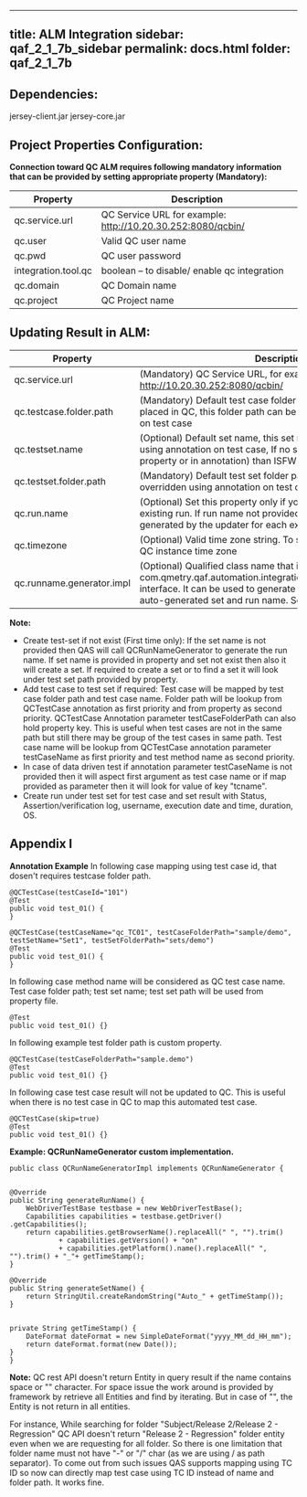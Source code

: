 
---
title: ALM Integration
sidebar: qaf_2_1_7b_sidebar
permalink: docs.html
folder: qaf_2_1_7b
---

## Dependencies:
jersey-client.jar
jersey-core.jar
 
## Project Properties Configuration:
<b>Connection toward QC ALM requires following mandatory information that can be provided by setting appropriate property (Mandatory):</b>

|Property|Description|
|---------|---------|
|qc.service.url|QC Service URL for example: http://10.20.30.252:8080/qcbin/|
|qc.user|Valid QC user name|
|qc.pwd|QC user password|
|integration.tool.qc|boolean – to disable/ enable qc integration|
|qc.domain|QC Domain name|
|qc.project|QC Project name|

## Updating Result in ALM:

|Property|Description|
|--------|--------|
|qc.service.url|(Mandatory) QC Service URL, for example: http://10.20.30.252:8080/qcbin/|
|qc.testcase.folder.path|(Mandatory) Default test case folder path where the test case are placed in QC, this folder path can be overridden using annotation on test case|
|qc.testset.name|(Optional) Default set name, this set name can be overridden using annotation on test case, If no set name found (either in property or in annotation) than ISFW will generate one.|
|qc.testset.folder.path|(Mandatory) Default test set folder path, this folder path can be overridden using annotation on test case|
|qc.run.name|(Optional) Set this property only if you want to update result for existing run. If run name not provided, Run will automatically generated by the updater for each execution.|
|qc.timezone|(Optional) Valid time zone string. To set date/ time according to QC instance time zone|
|qc.runname.generator.impl|(Optional) Qualified class name that implements com.qmetry.qaf.automation.integration.qc.QCRunNameGenerator interface. It can be used to generate name in custom format for auto-generated set and run name. See Appendix for example|

<b>Note:</b>
* Create test-set if not exist (First time only): If the set name is not provided then QAS will call QCRunNameGenerator to generate the run name. If set name is provided in property and set not exist then also it will create a set. If required to create a set or to find a set it will look under test set path provided by property.
* Add test case to test set if required: Test case will be mapped by test case folder path and test case name. Folder path will be lookup from QCTestCase annotation as first priority and from property as second priority. QCTestCase Annotation parameter testCaseFolderPath can also hold property key. This is useful when test cases are not in the same path but still there may be group of the test cases in same path. Test case name will be lookup from QCTestCase annotation parameter testCaseName as first priority and test method name as second priority.
* In case of data driven test if annotation parameter testCaseName is not provided then it will aspect first argument as test case name or if map provided as parameter then it will look for value of key "tcname".
* Create run under test set for test case and set result with Status, Assertion/verification log, username, execution date and time, duration, OS.

## Appendix I
<b>Annotation Example</b>
In following case mapping using test case id, that dosen't requires testcase folder path.

```
@QCTestCase(testCaseId="101")
@Test
public void test_01() {
}
```

```
@QCTestCase(testCaseName="qc_TC01", testCaseFolderPath="sample/demo", testSetName="Set1", testSetFolderPath="sets/demo")
@Test
public void test_01() {
}
```

In following case method name will be considered as QC test case name. Test case folder path; test set name; test set path will be used from property file.

```
@Test
public void test_01() {}
```

In following example test folder path is custom property.
 
 ```
 @QCTestCase(testCaseFolderPath="sample.demo")
@Test
public void test_01() {}
```

In following case test case result will not be updated to QC. This is useful when there is no test case in QC to map this automated test case.

```
@QCTestCase(skip=true)
@Test
public void test_01() {}
```

<b>Example: QCRunNameGenerator custom implementation.</b>

```
public class QCRunNameGeneratorImpl implements QCRunNameGenerator {
 
 
@Override
public String generateRunName() {
    WebDriverTestBase testbase = new WebDriverTestBase();
    Capabilities capabilities = testbase.getDriver()
.getCapabilities();
    return capabilities.getBrowserName().replaceAll(" ", "").trim()
            + capabilities.getVersion() + "on"
            + capabilities.getPlatform().name().replaceAll(" ", "").trim() + "_"+ getTimeStamp();
}
 
@Override
public String generateSetName() {
    return StringUtil.createRandomString("Auto_" + getTimeStamp());
}
 
 
private String getTimeStamp() {
    DateFormat dateFormat = new SimpleDateFormat("yyyy_MM_dd_HH_mm");
    return dateFormat.format(new Date());
}
}
```

<b>Note:</b>
QC rest API doesn't return Entity in query result if the name contains space or "" character. For space issue the work around is provided by framework by retrieve all Entities and find by iterating. But in case of "", the Entity is not return in all entities.

For instance, 
While searching for folder "Subject/Release 2/Release 2 - Regression" QC API doesn't return "Release 2 - Regression" folder entity even when we are requesting for all folder.
So there is one limitation that folder name must not have "-" or "/" char (as we are using / as path separator). 
To come out from such issues QAS supports mapping using TC ID so now can directly map test case using TC ID instead of name and folder path. It works fine.
